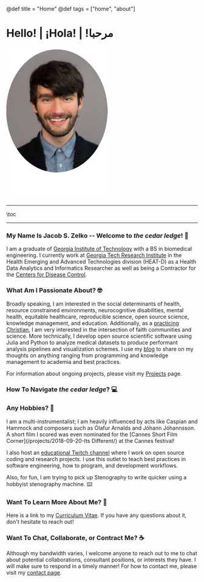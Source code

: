 @def title = "Home"
@def tags = ["home", "about"]


# Hello! | ¡Hola! | !مرحبا

![center-aligned-image](/assets/rounded_profile_reduced.png)


---

\toc

---

### My Name Is Jacob S. Zelko -- Welcome to _the cedar ledge_! :wave:

I am a graduate of [Georgia Institute of Technology](https://www.bme.gatech.edu/) with a BS in biomedical engineering.
I currently work at [Georgia Tech Research Institute](https://gtri.gatech.edu/) in the Health Emerging and Advanced Technologies division (HEAT-D) as a Health Data Analytics and Informatics Researcher as well as being a Contractor for the [Centers for Disease Control](https://www.cdc.gov/).

### What Am I Passionate About? :nerd_face:

<!--TODO: Rewrite this section-->

Broadly speaking, I am interested in the social determinants of health, resource constrained environments, neurocognitive disabilities, mental health, equitable healthcare, reproducible science, open source science, knowledge management, and education.
Additionally, as a [practicing Christian](05072022162026-personal-faith-perspectives.md), I am very interested in the intersection of faith communities and science.
More technically, I develop open source scientific software using Julia and Python to analyze medical datasets to produce performant analysis pipelines and visualization schemes.
I use my [blog](/blog) to share on my thoughts on anything ranging from programming and knowledge management to academia and best practices.

<!--TODO: Address Projects page-->
For information about ongoing projects, please visit my [Projects](/projects/) page.

### How To Navigate _the cedar ledge_? :computer:

<!--TODO: Add in this section-->

### Any Hobbies? :guitar:

<!--TODO: Update this-->

I am a multi-instrumentalist; I am heavily influenced by acts like Caspian and Hammock and composers such as Ólafur Arnalds and Jóhann Jóhannsson.
A short film I scored was even nominated for the [Cannes Short Film Corner](/projects/2018-09-20-Its Different/) at the Cannes festival!

I also host an [educational Twitch channel](https://www.twitch.tv/thecedarprince) where I work on open source coding and research projects.
I use this outlet to teach best practices in software engineering, how to program, and development workflows.

Also, for fun, I am trying to pick up Stenography to write quicker using a hobbyist stenography machine. :keyboard:

### Want To Learn More About Me? :page_facing_up:

Here is a link to my [Curriculum Vitae](/cv/).
If you have any questions about it, don't hesitate to reach out!

### Want To Chat, Collaborate, or Contract Me? :coffee:

Although my bandwidth varies, I welcome anyone to reach out to me to chat about potential collaborations, consultant positions, or interests they have.
I will make sure to respond in a timely manner!
For how to contact me, please visit my [contact page](/contact/).
